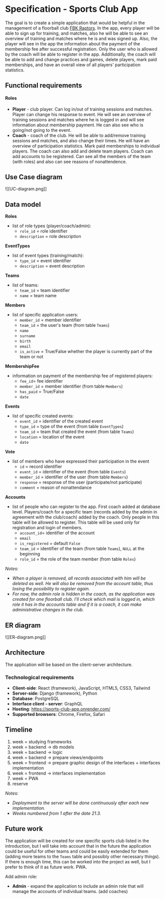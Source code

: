 # Specification - Sports Club App
The goal is to create a simple application that would be helpful in the management of a floorball club [FBK Raptors](https://www.szfb.sk/sk/sport-clubs/detail/90). In the app, every player will be able to sign up for training, and matches, also he will be able to see an overview of training and matches where he is and was signed up. Also, the player will see in the app the information about the payment of the membership fee after successful registration. Only the user who is allowed by the coach will be able to register in the app. Additionally, the coach will be able to add and change practices and games, delete players, mark paid memberships, and have an overall view of all players' participation statistics.


## Functional requirements

#### Roles

- **Player** - club player. Can log in/out of training sessions and matches. Player can change his response to event. He will see an overview of training sessions and matches where he is logged in and will see information about membership payment. He can also see who is going/not going to the event.
- **Coach** - coach of the club. He will be able to add/remove training sessions and matches, and also change their times. He will have an overview of participation statistics. Mark paid memberships to individual players. The coach can also add and delete team players. Coach can add accounts to be registered. Can see all the members of the team (with roles) and also can see reasons of nonattendence. 

## Use Case diagram 

![[UC-diagram.png]]
## Data model

**Roles**
- list of role types (player/coach/admin):
	- `role_id` = role identifier
	- `description` = role description  

**EventTypes**
- list of event types (training/match):
	- `type_id` = event identifier
	- `description` = event description

**Teams**
- list of teams:
	- `team_id` = team identifier
	- `name` = team name

**Members**
- list of specific application users:
	- `member_id` = member identifier
	- `team_id` = the user's team (from table `Teams`)
	- `name` 
	- `surname` 
	- `birth` 
	- `email`
	- `is_active` = True/False whether the player is currently part of the team or not

**MembershipFee**
- information on payment of the membership fee of registered players:
	- `fee_id`= fee identifier
	- `member_id` = member identifier (from table `Members`)
	- `has_paid` = True/False
	- `date`

**Events**
- list of specific created events:
	- `event_id` = identifier of the created event
	- `type_id` = type of the event (from table `EventTypes`)
	- `team_id` = team that created the event (from table `Teams`)
	- `location` = location of the event
	- `date` 
  
**Vote**
- list of members who have expressed their participation in the event
	- `id` = record identifier
	- `event_id` = identifier of the event (from table `Events`)
	- `member_id` = identifier of the user (from table `Members`)
	- `response` = response of the user (participate/not participate)
	- `comment` = reason of nonattendance

**Accounts**
- list of people who can register to the app. First coach added at database level. Players/coach for a specific team (records added by the admin in agreement with the club/coach) added by the coach. Only people in this table will be allowed to register. This table will be used only for registration and login of members.
	- `account_id`= identifier of the account
	- `email`
	- `is_registered` = default `False`
	- `team_id` = identifier of the team (from table `Teams`), `NULL` at the beginning
	- `role_id` = the role of the team member (from table `Roles`)


*Notes:* 
- *When a player is removed, all records associated with him will be deleted as well. He will also be removed from the account table, thus losing the possibility to register again.*
- *For now, the admin role is hidden in the coach, as the application was created for one floorball club. I'll check which mail is logged in, which role it has in the accounts table and if it is a coach, it can make administrative changes in the club.*

## ER diagram 

![[ER-diagram.png]]


## Architecture

The application will be based on the client-server architecture. 
### Technological requirements

- **Client-side**: React (framework), JavaScript, HTML5, CSS3, Tailwind
- **Server-side**: Django (framework), Python
- **Database**: PostgreSQL
- **Interface client - server**: GraphQL
- **Hosting**: https://sports-club-app.onrender.com/
- **Supported browsers**: Chrome, Firefox, Safari

## Timeline 
1. week = studying frameworks
2. week = backend -> db models 
3. week = backend -> logic
4. week = backend -> prepare views/endpoints  
5. week = frontend -> prepare graphic design of the interfaces + interfaces implementation
6. week = frontend -> interfaces implementation
7.  week = PWA
8. reserve

*Notes:* 
- *Deployment to the server will be done continuously after each new implementation.*
- *Weeks numbered from 1 after the date 21.3.*

## Future work

The application will be created for one specific sports club listed in the introduction, but I will take into account that in the future the application could be useful for other teams and could be easily extended for them (adding more teams to the `Teams` table and possibly other necessary things). If there is enough time, this can be worked into the project as well, but I prefer to think of it as future work. PWA.

Add admin role:
- **Admin** - expand the application to include an admin role that will manage the accounts of individual teams. (add coaches) 

